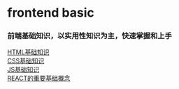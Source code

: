 # frontend basic

### 前端基础知识，以实用性知识为主，快速掌握和上手

[HTML基础知识](https://github.com/xiaoda/fe-basic/blob/master/html/README.md)  
[CSS基础知识](https://github.com/xiaoda/fe-basic/blob/master/css/README.md)  
[JS基础知识](https://github.com/xiaoda/fe-basic/blob/master/js/README.md)  
[REACT的重要基础概念](https://github.com/xiaoda/fe-basic/blob/master/js/README.md)  
